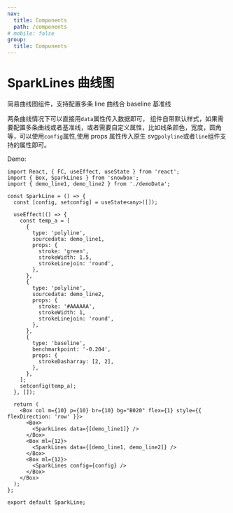 ```yaml
---
nav:
  title: Components
  path: /components
# mobile: false
group:
  title: Components
---
```


# SparkLines 曲线图

简易曲线图组件，支持配置多条 line 曲线合 baseline 基准线

两条曲线情况下可以直接用`data`属性传入数据即可， 组件自带默认样式，如果需要配置多条曲线或者基准线，或者需要自定义属性，比如线条颜色，宽度，圆角等，可以使用`config`属性,使用 props 属性传入原生 svg`polyline`或者`line`组件支持的属性即可。

Demo:

```tsx
import React, { FC, useEffect, useState } from 'react';
import { Box, SparkLines } from 'snowbox';
import { demo_line1, demo_line2 } from './demoData';

const SparkLine = () => {
  const [config, setconfig] = useState<any>([]);

  useEffect(() => {
    const temp_a = [
      {
        type: 'polyline',
        sourcedata: demo_line1,
        props: {
          stroke: 'green',
          strokeWidth: 1.5,
          strokeLinejoin: 'round',
        },
      },
      {
        type: 'polyline',
        sourcedata: demo_line2,
        props: {
          stroke: '#AAAAAA',
          strokeWidth: 1,
          strokeLinejoin: 'round',
        },
      },
      {
        type: 'baseline',
        benchmarkpoint: '-0.204',
        props: {
          strokeDasharray: [2, 2],
        },
      },
    ];
    setconfig(temp_a);
  }, []);

  return (
    <Box col m={10} p={10} br={10} bg="B020" flex={1} style={{ flexDirection: 'row' }}>
      <Box>
        <SparkLines data={[demo_line1]} />
      </Box>
      <Box ml={12}>
        <SparkLines data={[demo_line1, demo_line2]} />
      </Box>
      <Box ml={12}>
        <SparkLines config={config} />
      </Box>
    </Box>
  );
};

export default SparkLine;
```

<API></API>
